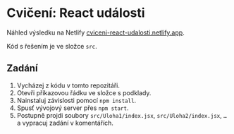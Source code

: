 # Cvičení: React události

Náhled výsledku na Netlify [cviceni-react-udalosti.netlify.app](https://cviceni-react-udalosti.netlify.app/).

Kód s řešením je ve složce `src`.

## Zadání

1. Vycházej z kódu v tomto repozitáři.
1. Otevři příkazovou řádku ve složce s podklady.
1. Nainstaluj závislosti pomocí `npm install`.
1. Spusť vývojový server přes `npm start`.
1. Postupně projdi soubory `src/Uloha1/index.jsx`, `src/Uloha2/index.jsx`, `…` a vypracuj zadání v komentářích.
